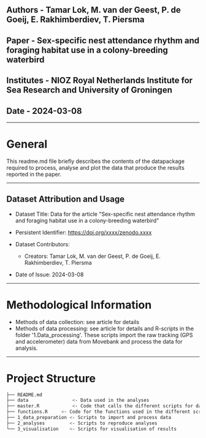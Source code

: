 ## Authors - 	Tamar Lok, M. van der Geest, P. de Goeij, E. Rakhimberdiev, T. Piersma
## Paper - 	Sex-specific nest attendance rhythm and foraging habitat use in a colony-breeding waterbird
## Institutes - NIOZ Royal Netherlands Institute for Sea Research and University of Groningen
## Date - 	2024-03-08

------------------------------------------------------------------------------------------------------------ 

General
=======
This readme.md file briefly describes the contents of the datapackage required to process, 
analyse and plot the data that produce the results reported in the paper.  

- - -

Dataset Attribution and Usage
-----------------------------

* Dataset Title: Data for the article "Sex-specific nest attendance rhythm and foraging habitat use in a colony-breeding waterbird"

* Persistent Identifier: https://doi.org/xxxx/zenodo.xxxx

* Dataset Contributors: 
	
	* Creators: Tamar Lok, M. van der Geest, P. de Goeij, E. Rakhimberdiev, T. Piersma

* Date of Issue: 2024-03-08

- - -

Methodological Information
==========================

* Methods of data collection: see article for details
* Methods of data processing: see article for details and R-scripts in the folder '1.Data_processing'. These scripts import the raw tracking (GPS and accelerometer) data from Movebank and process the data for analysis.

- - -

Project Structure
===================

```bash
├── README.md
├── data				<- Data used in the analyses
├── master.R			<- Code that calls the different scripts for data preparation, analyses and visualisation
├── functions.R		<- Code for the functions used in the different scripts
├── 1_data_preparation <- Scripts to import and process data
├── 2_analyses         <- Scripts to reproduce analyses 
└── 3_visualisation    <- Scripts for visualisation of results
```
  

